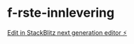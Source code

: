 # f-rste-innlevering

[Edit in StackBlitz next generation editor ⚡️](https://stackblitz.com/~/github.com/SapphireShy/f-rste-innlevering)